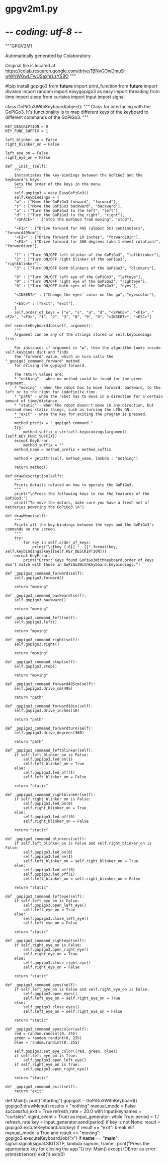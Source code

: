 # gpgv2m1.py
# -*- coding: utf-8 -*-
"""GPGV2M1

Automatically generated by Colaboratory.

Original file is located at
    https://colab.research.google.com/drive/1BNvGOwDmuS-wWNWGwLFwUSaxhrLzYS8O
"""

#!pip install gopigo3
from __future__ import print_function
from __future__ import division
import random
import easygopigo3 as easy
import threading
from time import sleep
from curtsies import Input
import signal


class GoPiGo3WithKeyboard(object):
    """
    Class for interfacing with the GoPiGo3.
    It's functionality is to map different keys
    of the keyboard to different commands of the GoPiGo3.
    """

    KEY_DESCRIPTION = 0
    KEY_FUNC_SUFFIX = 1

    left_blinker_on = False
    right_blinker_on = False

    left_eye_on = False
    right_eye_on = False

    def __init__(self):
        """
        Instantiates the key-bindings between the GoPiGo3 and the keyboard's keys.
        Sets the order of the keys in the menu.
        """
        self.gopigo3 = easy.EasyGoPiGo3()
        self.keybindings = {
        "w" : ["Move the GoPiGo3 forward", "forward"],
        "s" : ["Move the GoPiGo3 backward", "backward"],
        "a" : ["Turn the GoPiGo3 to the left", "left"],
        "d" : ["Turn the GoPiGo3 to the right", "right"],
        "<SPACE>" : ["Stop the GoPiGo3 from moving", "stop"],

        "<F1>" : ["Drive forward for 495 (almost 5m) centimeters", "forward495cm"],
        "<F2>" : ["Drive forward for 10 inches", "forward10in"],
        "<F3>" : ["Drive forward for 360 degrees (aka 1 wheel rotation)", "forwardturn"],

        "1" : ["Turn ON/OFF left blinker of the GoPiGo3", "leftblinker"],
        "2" : ["Turn ON/OFF right blinker of the GoPiGo3", "rightblinker"],
        "3" : ["Turn ON/OFF both blinkers of the GoPiGo3", "blinkers"],

        "8" : ["Turn ON/OFF left eye of the GoPiGo3", "lefteye"],
        "9" : ["Turn ON/OFF right eye of the GoPiGo3", "righteye"],
        "0" : ["Turn ON/OFF both eyes of the GoPiGo3", "eyes"],

        "<INSERT>" : ["Change the eyes' color on the go", "eyescolor"],

        "<ESC>" : ["Exit", "exit"],
        }
        self.order_of_keys = ["w", "s", "a", "d", "<SPACE>", "<F1>", "<F2>", "<F3>", "1", "2", "3", "8", "9", "0", "<INSERT>", "<ESC>"]

    def executeKeyboardJob(self, argument):
        """
        Argument can be any of the strings stored in self.keybindings list.

        For instance: if argument is "w", then the algorithm looks inside self.keybinds dict and finds
        the "forward" value, which in turn calls the "_gopigo3_command_forward" method
        for driving the gopigo3 forward.

        The return values are:
        * "nothing" - when no method could be found for the given argument.
        * "moving" - when the robot has to move forward, backward, to the left or to the right for indefinite time.
        * "path" - when the robot has to move in a direction for a certain amount of time/distance.
        * "static" - when the robot doesn't move in any direction, but instead does static things, such as turning the LEDs ON.
        * "exit" - when the key for exiting the program is pressed.
        """
        method_prefix = "_gopigo3_command_"
        try:
            method_suffix = str(self.keybindings[argument][self.KEY_FUNC_SUFFIX])
        except KeyError:
            method_suffix = ""
        method_name = method_prefix + method_suffix

        method = getattr(self, method_name, lambda : "nothing")

        return method()

    def drawDescription(self):
        """
        Prints details related on how to operate the GoPiGo3.
        """
        print("\nPress the following keys to run the features of the GoPiGo3.")
        print("To move the motors, make sure you have a fresh set of batteries powering the GoPiGo3.\n")

    def drawMenu(self):
        """
        Prints all the key-bindings between the keys and the GoPiGo3's commands on the screen.
        """
        try:
            for key in self.order_of_keys:
                print("\r[key {:8}] :  {}".format(key, self.keybindings[key][self.KEY_DESCRIPTION]))
        except KeyError:
            print("Error: Keys found GoPiGo3WithKeyboard.order_of_keys don't match with those in GoPiGo3WithKeyboard.keybindings.")

    def _gopigo3_command_forward(self):
        self.gopigo3.forward()

        return "moving"

    def _gopigo3_command_backward(self):
        self.gopigo3.backward()

        return "moving"

    def _gopigo3_command_left(self):
        self.gopigo3.left()

        return "moving"

    def _gopigo3_command_right(self):
        self.gopigo3.right()

        return "moving"

    def _gopigo3_command_stop(self):
        self.gopigo3.stop()

        return "moving"

    def _gopigo3_command_forward495cm(self):
        self.gopigo3.drive_cm(495)

        return "path"

    def _gopigo3_command_forward10in(self):
        self.gopigo3.drive_inches(10)

        return "path"

    def _gopigo3_command_forwardturn(self):
        self.gopigo3.drive_degrees(360)

        return "path"

    def _gopigo3_command_leftblinker(self):
        if self.left_blinker_on is False:
            self.gopigo3.led_on(1)
            self.left_blinker_on = True
        else:
            self.gopigo3.led_off(1)
            self.left_blinker_on = False

        return "static"

    def _gopigo3_command_rightblinker(self):
        if self.right_blinker_on is False:
            self.gopigo3.led_on(0)
            self.right_blinker_on = True
        else:
            self.gopigo3.led_off(0)
            self.right_blinker_on = False

        return "static"

    def _gopigo3_command_blinkers(self):
        if self.left_blinker_on is False and self.right_blinker_on is False:
            self.gopigo3.led_on(0)
            self.gopigo3.led_on(1)
            self.left_blinker_on = self.right_blinker_on = True
        else:
            self.gopigo3.led_off(0)
            self.gopigo3.led_off(1)
            self.left_blinker_on = self.right_blinker_on = False

        return "static"

    def _gopigo3_command_lefteye(self):
        if self.left_eye_on is False:
            self.gopigo3.open_left_eye()
            self.left_eye_on = True
        else:
            self.gopigo3.close_left_eye()
            self.left_eye_on = False

        return "static"

    def _gopigo3_command_righteye(self):
        if self.right_eye_on is False:
            self.gopigo3.open_right_eye()
            self.right_eye_on = True
        else:
            self.gopigo3.close_right_eye()
            self.right_eye_on = False

        return "static"

    def _gopigo3_command_eyes(self):
        if self.left_eye_on is False and self.right_eye_on is False:
            self.gopigo3.open_eyes()
            self.left_eye_on = self.right_eye_on = True
        else:
            self.gopigo3.close_eyes()
            self.left_eye_on = self.right_eye_on = False

        return "static"

    def _gopigo3_command_eyescolor(self):
        red = random.randint(0, 255)
        green = random.randint(0, 255)
        blue = random.randint(0, 255)

        self.gopigo3.set_eye_color((red, green, blue))
        if self.left_eye_on is True:
            self.gopigo3.open_left_eye()
        if self.right_eye_on is True:
            self.gopigo3.open_right_eye()

        return "static"

    def _gopigo3_command_exit(self):
        return "exit"
    
def Main():
    print("Starting")
    gopigo3 = GoPiGo3WithKeyboard()
    gopigo3.drawMenu()
    results = "nothing"
    manual_mode = False
    successful_exit = True
    refresh_rate = 20.0
    with Input(keynames = "curtsies", sigint_event = True) as input_generator:
        while True:
            period = 1 / refresh_rate
            key = input_generator.send(period)
            if key is not None:
                result = gopigo3.excuteKeyboardJob(key)
                if result == "exit":
                    break
            elif manual_mode is True and result == "moving":
                gopigo3.executeKeyboardJob("x")
    if __name__ == "__main__":
        signal.signal(signal.SIGTSTP, lambda signum, frame : print("Press the appropriate key for closing the app."))
        try:
            Main()
        except IOError as error:
            print(str(error))
            exit(1)
        exit(0)
